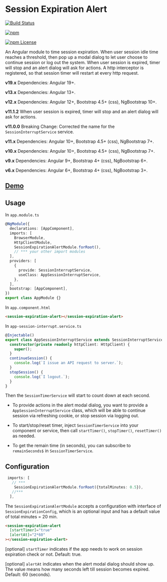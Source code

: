 # Session Expiration Alert

[![Build Status](https://github.com/changhuixu/session-expiration-alert/actions/workflows/main.yml/badge.svg)](https://github.com/changhuixu/session-expiration-alert/actions)

[![npm](https://img.shields.io/npm/v/session-expiration-alert.svg?style=flat-square)](https://www.npmjs.com/package/session-expiration-alert)

[![npm License](https://img.shields.io/npm/l/session-expiration-alert.svg?style=flat-square)](https://github.com/changhuixu/session-expiration-alert/blob/master/LICENSE)

An Angular module to time session expiration. When user session idle time reaches a threshold, then pop up a modal dialog to let user choose to continue session or log out the system. When user session is expired, timer will stop and an alert dialog will ask for actions. A http interceptor is registered, so that session timer will restart at every http request.

**v19.x** Dependencies: Angular 19+.

**v13.x** Dependencies: Angular 13+.

**v12.x** Dependencies: Angular 12+, Bootstrap 4.5+ (css), NgBootstrap 10+.

**v11.1.2** When user session is expired, timer will stop and an alert dialog will ask for actions.

**v11.0.0** Breaking Change: Corrected the name for the `SessionInterruptService` service.

**v11.x** Dependencies: Angular 10+, Bootstrap 4.5+ (css), NgBootstrap 7+.

**v10.x** Dependencies: Angular 10+, Bootstrap 4.5+ (css), NgBootstrap 7+.

**v9.x** Dependencies: Angular 9+, Bootstrap 4+ (css), NgBootstrap 6+.

**v6.x** Dependencies: Angular 6+, Bootstrap 4+ (css), NgBootstrap 3+.

## [Demo](https://session-expiration-alert.netlify.com/)

## Usage

In `app.module.ts`

```typescript
@NgModule({
  declarations: [AppComponent],
  imports: [
    BrowserModule,
    HttpClientModule,
    SessionExpirationAlertModule.forRoot(),
    // *** your other import modules
  ],
  providers: [
    {
      provide: SessionInterruptService,
      useClass: AppSessionInterruptService,
    },
  ],
  bootstrap: [AppComponent],
})
export class AppModule {}
```

In `app.component.html`

```html
<session-expiration-alert></session-expiration-alert>
```

In `app-session-interrupt.service.ts`

```typescript
@Injectable()
export class AppSessionInterruptService extends SessionInterruptService {
  constructor(private readonly httpClient: HttpClient) {
    super();
  }
  continueSession() {
    console.log(`I issue an API request to server.`);
  }
  stopSession() {
    console.log(`I logout.`);
  }
}
```

Then the `SessionTimerService` will start to count down at each second.

- To provide actions in the alert modal dialog, you want to provide a `AppSessionInterruptService` class, which will be able to continue session via refreshing cookie, or stop session via logging out.

- To start/stop/reset timer, inject `SessionTimerService` into your component or service, then call `startTimer()`, `stopTimer()`, `resetTimer()` as needed.

- To get the remain time (in seconds), you can subscribe to `remainSeconds$` in `SessionTimerService`.

## Configuration

```typescript
 imports: [
   // ***
    SessionExpirationAlertModule.forRoot({totalMinutes: 0.5}),
   //***
  ],
```

The `SessionExpirationAlertModule` accepts a configuration with interface of `SessionExpirationConfig`, which is an optional input and has a default value of total minutes = 20 min.

```html
<session-expiration-alert
  [startTimer]="true"
  [alertAt]="2*60"
></session-expiration-alert>
```

[optional] `startTimer` indicates if the app needs to work on session expiration check or not. Default: true.

[optional] `alertAt` indicates when the alert modal dialog should show up. The value means how many seconds left till session becomes expired. Default: 60 (seconds).
